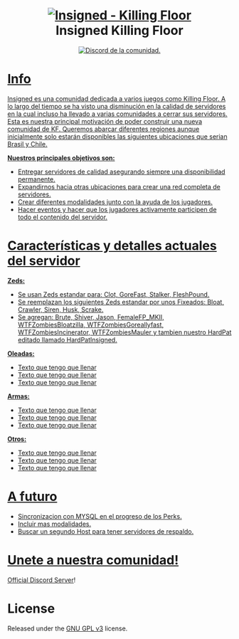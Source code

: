 <h1 align="center">
  <br>
  <a href="https://github.com/Yek-h/Insigned"><img src="https://i.imgur.com/MlebHLU.png" alt="Insigned - Killing Floor"></a>
  <br>
  Insigned Killing Floor
  <br>
</h1>

<p align="center">
  <a href="https://discord.gg/gBrURTZsSk">
    <img src="https://discordapp.com/api/guilds/735957302544433333/widget.png?style=shield" alt="Discord de la comunidad.">
</p>
  
# Info

Insigned es una comunidad dedicada a varios juegos como Killing Floor. A lo largo del tiempo se ha visto una disminución en la calidad de servidores en la cual incluso ha llevado a varias comunidades a cerrar sus servidores.
Esta es nuestra principal motivación de poder construir una nueva comunidad de KF. Queremos abarcar diferentes regiones aunque inicialmente solo estarán disponibles las siguientes ubicaciones que serian Brasil y Chile.  

**Nuestros principales objetivos son:**

- Entregar servidores de calidad asegurando siempre una disponibilidad permanente.
- Expandirnos hacia otras ubicaciones para crear una red completa de servidores.
- Crear diferentes modalidades junto con la ayuda de los jugadores.
- Hacer eventos y hacer que los jugadores activamente participen de todo el contenido del servidor.

# Características y detalles actuales del servidor

**Zeds:** 

- Se usan Zeds estandar para: Clot, GoreFast, Stalker, FleshPound.
- Se reemplazan los siguientes Zeds estandar por unos Fixeados: Bloat, Crawler, Siren, Husk, Scrake. 
- Se agregan: Brute, Shiver, Jason, FemaleFP_MKII, WTFZombiesBloatzilla, WTFZombiesGoreallyfast, WTFZombiesIncinerator, WTFZombiesMauler y tambien nuestro HardPat editado llamado HardPatInsigned.
  
**Oleadas:** 

- Texto que tengo que llenar
- Texto que tengo que llenar
- Texto que tengo que llenar
  
**Armas:**   
  
- Texto que tengo que llenar
- Texto que tengo que llenar
- Texto que tengo que llenar
  
**Otros:** 
  
- Texto que tengo que llenar
- Texto que tengo que llenar
- Texto que tengo que llenar

# A futuro

- Sincronizacion con MYSQL en el progreso de los Perks.
- Incluir mas modalidades.
- Buscar un segundo Host para tener servidores de respaldo.

# Unete a nuestra comunidad!

[Official Discord Server](https://discord.gg/gBrURTZsSk)!

# License

Released under the [GNU GPL v3](https://www.gnu.org/licenses/gpl-3.0.en.html) license.

